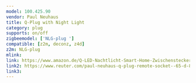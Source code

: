 ```yaml
---
model: 100.425.90
vendor: Paul Neuhaus 
title: Q-Plug with Night Light
category: plug
supports: on/off
zigbeemodel: ['NLG-plug ']
compatible: [z2m, deconz, z4d]
z2m: NLG-plug
mlink: 
link: https://www.amazon.de/Q-LED-Nachtlicht-Smart-Home-Zwischenstecker-wei%C3%9F/dp/B075V185JD
link2: https://www.reuter.com/paul-neuhaus-q-plug-remote-socket--65-d-84-cm-white-a737292.php
link3: 
---
```

